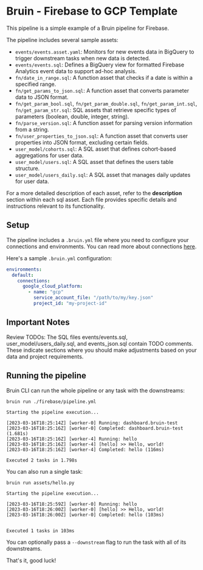 # Bruin - Firebase to GCP Template

This pipeline is a simple example of a Bruin pipeline for Firebase. 

The pipeline includes several sample assets:

- `events/events.asset.yaml`: Monitors for new events data in BigQuery to trigger downstream tasks when new data is detected.
- `events/events.sql`: Defines a BigQuery view for formatted Firebase Analytics event data to support ad-hoc analysis.
- `fn/date_in_range.sql`: A function asset that checks if a date is within a specified range.
- `fn/get_params_to_json.sql`: A function asset that converts parameter data to JSON format.
- `fn/get_param_bool.sql`, `fn/get_param_double.sql`, `fn/get_param_int.sql`, `fn/get_param_str.sql`: SQL assets that retrieve specific types of parameters (boolean, double, integer, string).
- `fn/parse_version.sql`: A function asset for parsing version information from a string.
- `fn/user_properties_to_json.sql`: A function asset that converts user properties into JSON format, excluding certain fields.
- `user_model/cohorts.sql`: A SQL asset that defines cohort-based aggregations for user data.
- `user_model/users.sql`: A SQL asset that defines the users table structure.
- `user_model/users_daily.sql`: A SQL asset that manages daily updates for user data.

For a more detailed description of each asset, refer to the **description** section within each sql asset. Each file provides specific details and instructions relevant to its functionality.

## Setup
The pipeline includes a `.bruin.yml` file where you need to configure your connections and environments. You can read more about connections [here](https://bruin-data.github.io/bruin/connections/overview.html).

Here's a sample `.bruin.yml` configuration:

```yaml
environments:
  default:
    connections:
      google_cloud_platform:
        - name: "gcp"
          service_account_file: "/path/to/my/key.json"
          project_id: "my-project-id"
 ```         
          
##  Important Notes
Review TODOs: The SQL files events/events.sql, user_model/users_daily.sql, and events_json.sql contain TODO comments. These indicate sections where you should make adjustments based on your data and project requirements.


## Running the pipeline

Bruin CLI can run the whole pipeline or any task with the downstreams:

```shell
bruin run ./firebase/pipeline.yml
```

```shell
Starting the pipeline execution...

[2023-03-16T18:25:14Z] [worker-0] Running: dashboard.bruin-test
[2023-03-16T18:25:16Z] [worker-0] Completed: dashboard.bruin-test (1.681s)
[2023-03-16T18:25:16Z] [worker-4] Running: hello
[2023-03-16T18:25:16Z] [worker-4] [hello] >> Hello, world!
[2023-03-16T18:25:16Z] [worker-4] Completed: hello (116ms)

Executed 2 tasks in 1.798s
```

You can also run a single task:

```shell
bruin run assets/hello.py                            
```

```shell
Starting the pipeline execution...

[2023-03-16T18:25:59Z] [worker-0] Running: hello
[2023-03-16T18:26:00Z] [worker-0] [hello] >> Hello, world!
[2023-03-16T18:26:00Z] [worker-0] Completed: hello (103ms)


Executed 1 tasks in 103ms
```

You can optionally pass a `--downstream` flag to run the task with all of its downstreams.

That's it, good luck!
